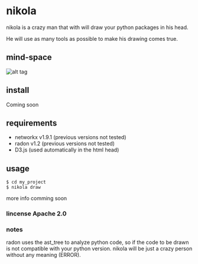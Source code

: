 # nikola
nikola is a crazy man that with will draw your python packages in his head.

He will use as many tools as possible to make his drawing comes true.

## mind-space
![alt tag](https://raw.github.com/carocad/nikola/master/radon_art.png)

## install
Coming soon

## requirements
* networkx v1.9.1 (previous versions not tested)
* radon v1.2 (previous versions not tested)
* D3.js (used automatically in the html head)

## usage
```
$ cd my_project
$ nikola draw
```
more info comming soon

### lincense Apache 2.0

### notes
radon uses the ast_tree to analyze python code, so if the code to be drawn is not compatible with your python version. nikola will be just a crazy person without any meaning (ERROR).

